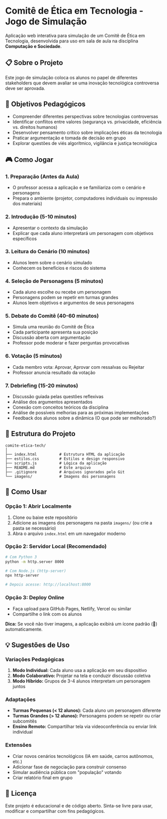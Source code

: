 # Comitê de Ética em Tecnologia - Jogo de Simulação

Aplicação web interativa para simulação de um Comitê de Ética em Tecnologia, desenvolvida para uso em sala de aula na disciplina **Computação e Sociedade**.

## 📋 Sobre o Projeto

Este jogo de simulação coloca os alunos no papel de diferentes stakeholders que devem avaliar se uma inovação tecnológica controversa deve ser aprovada. 

## 🎯 Objetivos Pedagógicos

- Compreender diferentes perspectivas sobre tecnologias controversas
- Identificar conflitos entre valores (segurança vs. privacidade, eficiência vs. direitos humanos)
- Desenvolver pensamento crítico sobre implicações éticas da tecnologia
- Praticar argumentação e tomada de decisão em grupo
- Explorar questões de viés algorítmico, vigilância e justiça tecnológica

## 🎮 Como Jogar

### 1. **Preparação (Antes da Aula)**
- O professor acessa a aplicação e se familiariza com o cenário e personagens
- Prepara o ambiente (projetor, computadores individuais ou impressão dos materiais)

### 2. **Introdução (5-10 minutos)**
- Apresentar o contexto da simulação
- Explicar que cada aluno interpretará um personagem com objetivos específicos

### 3. **Leitura do Cenário (10 minutos)**
- Alunos leem sobre o cenário simulado
- Conhecem os benefícios e riscos do sistema

### 4. **Seleção de Personagens (5 minutos)**
- Cada aluno escolhe ou recebe um personagem
- Personagens podem se repetir em turmas grandes
- Alunos leem objetivos e argumentos de seus personagens

### 5. **Debate do Comitê (40-60 minutos)**
- Simula uma reunião do Comitê de Ética
- Cada participante apresenta sua posição
- Discussão aberta com argumentação
- Professor pode moderar e fazer perguntas provocativas

### 6. **Votação (5 minutos)**
- Cada membro vota: Aprovar, Aprovar com ressalvas ou Rejeitar
- Professor anuncia resultado da votação

### 7. **Debriefing (15-20 minutos)**
- Discussão guiada pelas questões reflexivas
- Análise dos argumentos apresentados
- Conexão com conceitos teóricos da disciplina
- Análise de possíveis melhorias para as próximas implementações
- Feedback dos alunos sobre a dinâmica (O que pode ser melhorado?)

## 📂 Estrutura do Projeto

```
comite-etica-tech/
│
├── index.html          # Estrutura HTML da aplicação
├── estilos.css         # Estilos e design responsivo
├── scripts.js          # Lógica da aplicação
├── README.md           # Este arquivo
├── .gitignore          # Arquivos ignorados pelo Git
└── imagens/            # Imagens dos personagens

```

## 🚀 Como Usar

### Opção 1: Abrir Localmente
1. Clone ou baixe este repositório
2. Adicione as imagens dos personagens na pasta `imagens/` (ou crie a pasta se necessário)
3. Abra o arquivo `index.html` em um navegador moderno

### Opção 2: Servidor Local (Recomendado)
```bash
# Com Python 3
python -m http.server 8000

# Com Node.js (http-server)
npx http-server

# Depois acesse: http://localhost:8000
```

### Opção 3: Deploy Online
- Faça upload para GitHub Pages, Netlify, Vercel ou similar
- Compartilhe o link com os alunos

**Dica:** Se você não tiver imagens, a aplicação exibirá um ícone padrão (👤) automaticamente.

## 💡 Sugestões de Uso

### Variações Pedagógicas

1. **Modo Individual:** Cada aluno usa a aplicação em seu dispositivo
2. **Modo Colaborativo:** Projetar na tela e conduzir discussão coletiva
3. **Modo Híbrido:** Grupos de 3-4 alunos interpretam um personagem juntos

### Adaptações

- **Turmas Pequenas (< 12 alunos):** Cada aluno um personagem diferente
- **Turmas Grandes (> 12 alunos):** Personagens podem se repetir ou criar subcomitês
- **Ensino Remoto:** Compartilhar tela via videoconferência ou enviar link individual

### Extensões

- Criar novos cenários tecnológicos (IA em saúde, carros autônomos, etc.)
- Adicionar fase de negociação para construir consenso
- Simular audiência pública com "população" votando
- Criar relatório final em grupo

## 📄 Licença

Este projeto é educacional e de código aberto. Sinta-se livre para usar, modificar e compartilhar com fins pedagógicos.